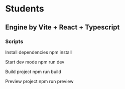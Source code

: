 
# Students
## Engine by Vite + React + Typescript

### Scripts

Install dependencies
npm install

Start dev mode
npm run dev

Build project
npm run build

Preview project
npm run preview